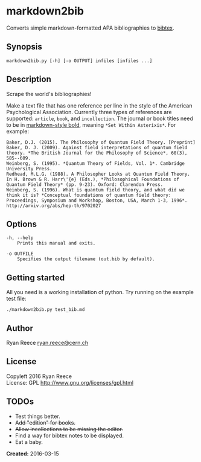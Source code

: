 # markdown2bib

Converts simple markdown-formatted APA bibliographies to [bibtex](https://verbosus.com/bibtex-style-examples.html).

## Synopsis

    markdown2bib.py [-h] [-o OUTPUT] infiles [infiles ...]

## Description

Scrape the world's bibliographies!

Make a text file that has one reference per line in the style of the American Psychological Association.
Currently three types of references are supported: `article`, `book`, and `incollection`.
The journal or book titles need to be in [markdown-style bold](http://daringfireball.net/projects/markdown/syntax), meaning `*Set Within Asterixis*`.
For example:

    Baker, D.J. (2015). The Philosophy of Quantum Field Theory. [Preprint]
    Baker, D. J. (2009). Against field interpretations of quantum field theory. *The British Journal for the Philosophy of Science*, 60(3), 585--609.
    Weinberg, S. (1995). *Quantum Theory of Fields, Vol. 1*. Cambridge University Press.
    Redhead, M.L.G. (1988). A Philosopher Looks at Quantum Field Theory. In H. Brown & R. Harr\'{e} (Eds.), *Philosophical Foundations of Quantum Field Theory* (pp. 9-23). Oxford: Clarendon Press.
    Weinberg, S. (1996). What is quantum field theory, and what did we think it is? *Conceptual foundations of quantum field theory: Proceedings, Symposium and Workshop, Boston, USA, March 1-3, 1996*. http://arxiv.org/abs/hep-th/9702027

## Options

    -h, --help
        Prints this manual and exits.
        
    -o OUTFILE
        Specifies the output filename (out.bib by default).

## Getting started

All you need is a working installation of python.
Try running on the example test file:

    ./markdown2bib.py test_bib.md

## Author

Ryan Reece  <ryan.reece@cern.ch>

## License

Copyleft 2016 Ryan Reece     
License: GPL <http://www.gnu.org/licenses/gpl.html>

## TODOs

-   Test things better.
-   ~~Add "edition" for books.~~
-   ~~Allow incollections to be missing the editor.~~
-   Find a way for bibtex notes to be displayed.
-   Eat a baby.


**Created:** 2016-03-15

